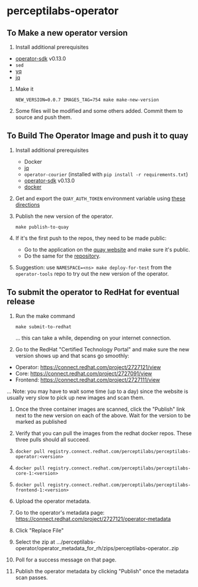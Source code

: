 # perceptilabs-operator

## To Make a new operator version


1. Install additional prerequisites
  * [operator-sdk](https://github.com/operator-framework/operator-sdk) v0.13.0
  * `sed`
  * [yq](https://github.com/mikefarah/yq)
  * [jq](https://stedolan.github.io/jq/download/)

1. Make it
    ```
    NEW_VERSION=0.0.7 IMAGES_TAG=754 make make-new-version
    ```
1. Some files will be modified and some others added. Commit them to source and push them.

## To Build The Operator Image and push it to quay

1. Install additional prerequisites
    * Docker
    * [jq](https://stedolan.github.io/jq/download/)
    * `operator-courier` (installed with `pip install -r requirements.txt`)
    * [operator-sdk](https://github.com/operator-framework/operator-sdk)
      v0.13.0
    * [docker](https://www.docker.com/get-started)
1. Get and export the `QUAY_AUTH_TOKEN` environment variable using [these directions](https://github.com/operator-framework/operator-courier#authentication)
1. Publish the new version of the operator.
    ```
    make publish-to-quay
    ```
1. If it's the first push to the repos, they need to be made public:
    * Go to the application on the [quay website](https://quay.io/application/perceptilabs/perceptilabs-operator?tab=settings) and make sure it's public.
    * Do the same for the [repository](https://quay.io/repository/perceptilabs/perceptilabs-operator?tab=settings).

1. Suggestion: use `NAMESPACE=<ns> make deploy-for-test` from the
   `operator-tools` repo to try out the new version of the operator.

## To submit the operator to RedHat for eventual release

1. Run the make command
    ```
    make submit-to-redhat
    ```
    ... this can take a while, depending on your internet connection.

1. Go to the RedHat "Certified Technology Portal" and make sure the
   new version shows up and that scans go smoothly:
  * Operator: https://connect.redhat.com/project/2727121/view
  * Core: https://connect.redhat.com/project/2727091/view
  * Frontend: https://connect.redhat.com/project/2727111/view

  ... Note: you may have to wait some time (up to a day) since the website is usually
very slow to pick up new images and scan them.

1. Once the three container images are scanned, click the "Publish" link
   next to the new version on each of the above. Wait for the version to
be marked as published

1. Verify that you can pull the images from the redhat docker repos.
   These three pulls should all succeed.
  1. `docker pull registry.connect.redhat.com/perceptilabs/perceptilabs-operator:<version>`
  1. `docker pull registry.connect.redhat.com/perceptilabs/perceptilabs-core-1:<version>`
  1. `docker pull registry.connect.redhat.com/perceptilabs/perceptilabs-frontend-1:<version>`

1. Upload the operator metadata.
  1. Go to the operator's metadata page:
     https://connect.redhat.com/project/2727121/operator-metadata
  1. Click "Replace File"
  1. Select the zip at
     .../perceptilabs-operator/operator_metadata_for_rh/zips/perceptilabs-operator.<the version>.zip
  1. Poll for a success message on that page.

1. Publish the operator metadata by clicking "Publish" once the metadata
   scan passes.
